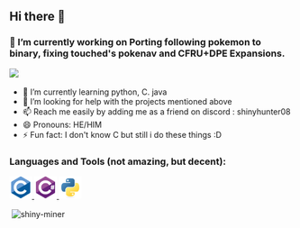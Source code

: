 ## Hi there 👋
### 👯  I’m currently working on Porting following pokemon to binary, fixing touched's pokenav and CFRU+DPE Expansions.
![](https://komarev.com/ghpvc/?username=shiny-miner&color=blueviolet)
- 👯 I’m currently learning python, C. java
-  🤔 I’m looking for help with the projects mentioned above
- 📫 Reach me easily by adding me as a friend on discord : shinyhunter08
-  😄 Pronouns: HE/HIM
- ⚡ Fun fact: I don't know C but still i do these things :D
<h3 align="left">Languages and Tools (not amazing, but decent):</h3>
<p align="left"> <a href="https://www.cprogramming.com/" target="_blank" rel="noreferrer"> <img src="https://raw.githubusercontent.com/devicons/devicon/master/icons/c/c-original.svg" alt="c" width="40" height="40"/> </a> <a href="https://www.w3schools.com/cs/" target="_blank" rel="noreferrer"> <img src="https://raw.githubusercontent.com/devicons/devicon/master/icons/csharp/csharp-original.svg" alt="csharp" width="40" height="40"/> </a> <a href="https://www.python.org" target="_blank" rel="noreferrer"> <img src="https://raw.githubusercontent.com/devicons/devicon/master/icons/python/python-original.svg" alt="python" width="40" height="40"/> </a> </p>

<p>&nbsp;<img align="center" src="https://github-readme-stats.vercel.app/api?username=shiny-miner&show_icons=true&locale=en" alt="shiny-miner" /></p>
